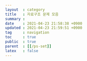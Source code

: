 ```yaml
---
layout  : category
title   : 자료구조 문제 모음
summary : 
date    : 2021-04-23 21:58:38 +0900
updated : 2021-04-23 21:59:51 +0900
tag     : navigation
toc     : true
public  : true
parent  : [[/ps-set]]
latex   : false
---
```


